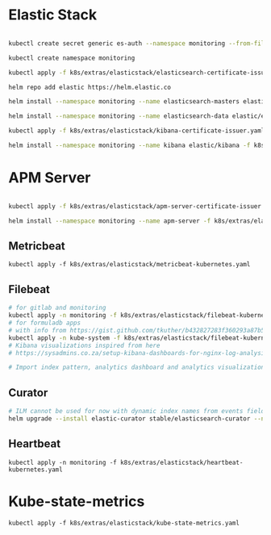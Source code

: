 # Elastic Stack
```sh

kubectl create secret generic es-auth --namespace monitoring --from-file k8s/extras/elasticstack/auth

kubectl create namespace monitoring

kubectl apply -f k8s/extras/elasticstack/elasticsearch-certificate-issuer.yaml

helm repo add elastic https://helm.elastic.co

helm install --namespace monitoring --name elasticsearch-masters elastic/elasticsearch -f k8s/extras/elasticstack/elasticsearch-master-values.yaml

helm install --namespace monitoring --name elasticsearch-data elastic/elasticsearch -f k8s/extras/elasticstack/elasticsearch-data-values.yaml

kubectl apply -f k8s/extras/elasticstack/kibana-certificate-issuer.yaml

helm install --namespace monitoring --name kibana elastic/kibana -f k8s/extras/elasticstack/kibana-values.yaml
```

# APM Server
```sh

kubectl apply -f k8s/extras/elasticstack/apm-server-certificate-issuer.yaml

helm install --namespace monitoring --name apm-server -f k8s/extras/elasticstack/apm-server-values.yaml stable/apm-server
```

## Metricbeat
`kubectl apply -f k8s/extras/elasticstack/metricbeat-kubernetes.yaml`

## Filebeat
```sh
# for gitlab and monitoring
kubectl apply -n monitoring -f k8s/extras/elasticstack/filebeat-kubernetes.yaml
# for formuladb apps 
# with info from https://gist.github.com/tkuther/b432827283f360293a87b5be49594f91
kubectl apply -n kube-system -f k8s/extras/elasticstack/filebeat-kubernetes-remote-cluster.yaml
# Kibana visualizations inspired from here
# https://sysadmins.co.za/setup-kibana-dashboards-for-nginx-log-analysis/

# Import index pattern, analytics dashboard and analytics visualizations from json file.
```

## Curator
```sh
# ILM cannot be used for now with dynamic index names from events fields so we rely on curator for filebeat indices cleanup
helm upgrade --install elastic-curator stable/elasticsearch-curator --namespace monitoring -f k8s/extras/elasticstack/curator-values.yaml

```

## Heartbeat
`kubectl apply -n monitoring -f k8s/extras/elasticstack/heartbeat-kubernetes.yaml`

# Kube-state-metrics
`kubectl apply -f k8s/extras/elasticstack/kube-state-metrics.yaml`

